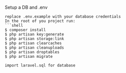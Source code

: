 Setup a DB and .env
```shell
replace .env.example with your database credentials
In the root of you project run:
```shell
$ composer install
$ php artisan key:generate
$ php artisan storage:link
$ php artisan clearcaches
$ php artisan cleanuploads
$ php artisan droptables
$ php artisan migrate

import laravel.sql for database
